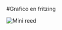 #Grafico en fritzing

![Mini reed](https://user-images.githubusercontent.com/108047890/224463855-6287a2a6-db1d-444d-ba25-e03e30ba4393.png)
